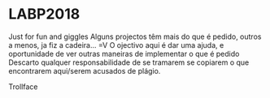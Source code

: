 # LABP2018

Just for fun and giggles
Alguns projectos têm mais do que é pedido, outros a menos, ja fiz a cadeira... =V
O ojectivo aqui é dar uma ajuda, e oportunidade de ver outras maneiras de implementar o que é pedido
Descarto qualquer responsabilidade de se tramarem se copiarem o que encontrarem aqui/serem acusados de plágio.

Trollface
